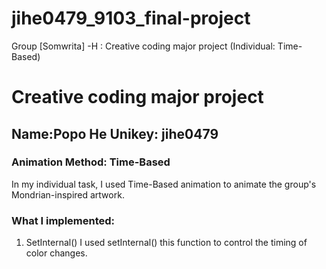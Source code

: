 # jihe0479_9103_final-project
Group [Somwrita] -H : Creative coding major project (Individual: Time-Based)
# Creative coding major project
## Name:Popo He Unikey: jihe0479
### Animation Method: Time-Based
In my individual task, I used Time-Based animation to animate the group's Mondrian-inspired artwork.
### What I implemented:
1. SetInternal()
I used setInternal() this function to control the timing of color changes.
